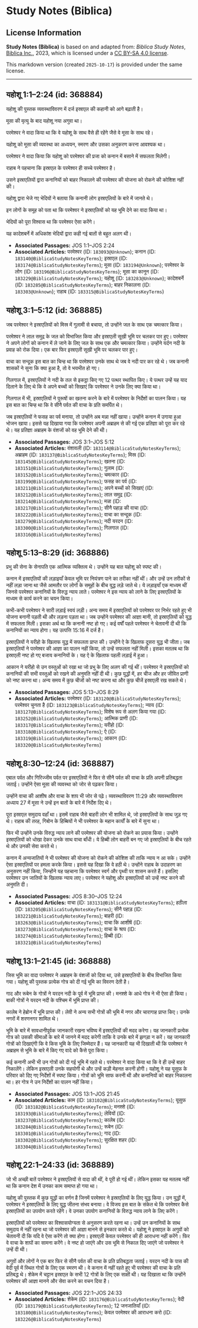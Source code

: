 # Study Notes (Biblica)

## License Information

**Study Notes (Biblica)** is based on and adapted from: _Biblica Study Notes_, [Biblica Inc.](https://www.biblica.com/), 2023, which is licensed under a [CC BY-SA 4.0 license](https://creativecommons.org/licenses/by-sa/4.0/legalcode.en).

This markdown version (created `2025-10-17`) is provided under the same license.



--------------------------------

## यहोशू 1:1–2:24 (id: 368884)

यहोशू की पुस्तक व्यवस्थाविवरण में दर्ज इस्राएल की कहानी को आगे बढ़ाती है।

मूसा की मृत्यु के बाद यहोशू नया अगुवा था। 

परमेश्वर ने वादा किया था कि वे यहोशू के साथ वैसे ही रहेंगे जैसे वे मूसा के साथ रहे।

 यहोशू को मूसा की व्यवस्था का अध्ययन, स्मरण और उसका अनुकरण करना आवश्यक था।

परमेश्वर ने वादा किया कि यहोशू को परमेश्वर की प्रजा को कनान में बसाने में सफलता मिलेगी।

राहाब ने पहचाना कि इस्राएल के परमेश्वर ही सच्चे परमेश्वर है।

उसने इस्राएलियों द्वारा कनानियों को बाहर निकालने की परमेश्वर की योजना को रोकने की कोशिश नहीं की।

यहोशू द्वारा भेजे गए भेदियों ने बताया कि कनानी लोग इस्राएलियों के बारे में जानते थे।

इन लोगों के समूह को पता था कि परमेश्वर ने इस्राएलियों को यह भूमि देने का वादा किया था।

भेदियों को पूरा विश्वास था कि परमेश्वर ऐसा करेंगे।

यह कादेशबर्ने में अधिकांश भेदियों द्वारा कही गई बातों से बहुत अलग थी।

* **Associated Passages:** JOS 1:1–JOS 2:24
* **Associated Articles:** परमेश्वर (ID: `183093@Unknown`); कनान (ID: `183140@BiblicaStudyNotesKeyTerms`); इस्राएल  (ID: `183174@BiblicaStudyNotesKeyTerms`); मूसा (ID: `183194@Unknown`); परमेश्वर के लोग  (ID: `183196@BiblicaStudyNotesKeyTerms`); मूसा का कानून (ID: `183229@BiblicaStudyNotesKeyTerms`); यहोशू  (ID: `183283@Unknown`); कादेशबर्ने (ID: `183285@BiblicaStudyNotesKeyTerms`); बाहर निकालना (ID: `183303@Unknown`); राहाब (ID: `183315@BiblicaStudyNotesKeyTerms`)

## यहोशू 3:1–5:12 (id: 368885)

जब परमेश्वर ने इस्राएलियों को मिस्र में गुलामी से बचाया, तो उन्होंने जल के साथ एक चमत्कार किया।

परमेश्वर ने लाल समुद्र के जल को विभाजित किया और इस्राएली सूखी भूमि पर चलकर पार हुए। परमेश्वर ने अपने लोगों को कनान में ले जाने के लिए जल के साथ एक और चमत्कार किया। उन्होंने यर्दन नदी के प्रवाह को रोक दिया। एक बार फिर इस्राएली सूखी भूमि पर चलकर पार हुए।

वाचा का सन्दूक इस बात का चिन्ह था कि परमेश्वर उनके साथ थे जब वे नदी पार कर रहे थे। जब कनानी शासकों ने सुना कि क्या हुआ है, तो वे भयभीत हो गए।

गिलगाल में, इस्राएलियों ने नदी के तल से इकट्ठा किए गए 12 पत्थर स्थापित किए। ये पत्थर उन्हें यह याद दिलाने के लिए थे कि वे अपने बच्चों को सिखाएं कि परमेश्वर ने उनके लिए क्या किया था।

गिलगाल में भी, इस्राएलियों ने पुरूषों का खतना करने के बारे में परमेश्वर के निर्देशों का पालन किया। यह इस बात का चिन्ह था कि वे सीनै पर्वत की वाचा के प्रति समर्पित थे।

जब इस्राएलियों ने फसह का पर्व मनाया, तो उन्होंने अब मन्ना नहीं खाया। उन्होंने कनान में उगाया हुआ भोजन खाया। इससे यह दिखाया गया कि परमेश्वर अपनी अब्राहम से की गई एक प्रतिज्ञा को पूरा कर रहे थे। यह प्रतिज्ञा अब्राहम के वंशजों को वह भूमि देने की थी।

* **Associated Passages:** JOS 3:1–JOS 5:12
* **Associated Articles:** वंशावली  (ID: `183114@BiblicaStudyNotesKeyTerms`); अब्राहम (ID: `183137@BiblicaStudyNotesKeyTerms`); मिस्र (ID: `183145@BiblicaStudyNotesKeyTerms`); खतना (ID: `183151@BiblicaStudyNotesKeyTerms`); गुलाम (ID: `183152@BiblicaStudyNotesKeyTerms`); चमत्कार (ID: `183199@BiblicaStudyNotesKeyTerms`); फसह का पर्व (ID: `183211@BiblicaStudyNotesKeyTerms`); अपने बच्चों को सिखाएं (ID: `183212@BiblicaStudyNotesKeyTerms`); लाल समुद्र (ID: `183214@BiblicaStudyNotesKeyTerms`); मन्ना (ID: `183217@BiblicaStudyNotesKeyTerms`); सीनै पहाड़ की वाचा (ID: `183222@BiblicaStudyNotesKeyTerms`); वाचा का सन्दूक (ID: `183279@BiblicaStudyNotesKeyTerms`); नदी यरदन (ID: `183300@BiblicaStudyNotesKeyTerms`); गिलगाल (ID: `183316@BiblicaStudyNotesKeyTerms`)

## यहोशू 5:13–8:29 (id: 368886)

प्रभु की सेना के सेनापति एक आत्मिक व्यक्तित्व थे। उन्होंने यह बात यहोशू को स्पष्ट की।

कनान में इस्राएलियों की लड़ाइयाँ केवल भूमि पर नियंत्रण पाने का तरीका नहीं थीं। और उन्हें उन तरीकों से नहीं लड़ा जाना था जैसे आमतौर पर लोगों के समूहों के बीच युद्ध लड़े जाते थे। ये लड़ाइयाँ एक माध्यम थीं जिनसे परमेश्वर कनानियों के विरुद्ध न्याय लाते। परमेश्वर ने इस न्याय को लाने के लिए इस्राएलियों के माध्यम से कार्य करने का चयन किया।

कभी\-कभी परमेश्वर ने सारी लड़ाई स्वयं लड़ी। अन्य समय में इस्राएलियों को परमेश्वर पर निर्भर रहते हुए भी योजना बनानी पड़ती थी और लड़ना पड़ता था। जब उन्होंने परमेश्वर की आज्ञा मानी, तो इस्राएलियों को युद्ध में सफलता मिली। इसका अर्थ था कि कनानी नष्ट हो गए। कई वर्षों पहले परमेश्वर ने चेतावनी दी थी कि कनानियों का न्याय होगा। यह उत्पत्ति 15:16 में दर्ज है।

इस्राएलियों ने यरीहो के खिलाफ युद्ध में सफलता प्राप्त की। उन्होंने ऐ के खिलाफ दूसरा युद्ध भी जीता। जब इस्राएलियों ने परमेश्वर की आज्ञा का पालन नहीं किया, तो उन्हें सफलता नहीं मिली। इसका मतलब था कि इस्राएली नष्ट हो गए बजाय कनानियों के। यह ऐ के खिलाफ पहली लड़ाई में हुआ।

आकान ने यरीहो से उन वस्तुओं को रखा था जो प्रभु के लिए अलग की गई थीं। परमेश्वर ने इस्राएलियों को कनानियों की सभी वस्तुओं को रखने की अनुमति नहीं दी थी। कुछ युद्धों में, हर चीज और हर जीवित प्राणी को नष्ट करना था। अन्य समय में कुछ चीजों को नष्ट करना था और कुछ चीजें इस्राएली रख सकते थे।

* **Associated Passages:** JOS 5:13–JOS 8:29
* **Associated Articles:** परमेश्वर (ID: `183120@BiblicaStudyNotesKeyTerms`); परमेश्वर चुनता है (ID: `183123@BiblicaStudyNotesKeyTerms`); न्याय  (ID: `183127@BiblicaStudyNotesKeyTerms`); विशेष रूप से अलग किया गया (ID: `183252@BiblicaStudyNotesKeyTerms`); आत्मिक प्राणी (ID: `183317@BiblicaStudyNotesKeyTerms`); यरीहो  (ID: `183318@BiblicaStudyNotesKeyTerms`); ऐ  (ID: `183319@BiblicaStudyNotesKeyTerms`); आकान (ID: `183320@BiblicaStudyNotesKeyTerms`)

## यहोशू 8:30–12:24 (id: 368887)

एबाल पर्वत और गिरिज्जीम पर्वत पर इस्राएलियों ने फिर से सीनै पर्वत की वाचा के प्रति अपनी प्रतिबद्धता जताई। उन्होंने ऐसा मूसा की व्यवस्था को जोर से पढ़कर किया।

उन्होंने वाचा की आशीष और वाचा के शाप भी जोर से पढ़े। व्यवस्थाविवरण 11:29 और व्यवस्थाविवरण अध्याय 27 में मूसा ने उन्हें इन बातों के बारे में निर्देश दिए थे।

पूरा इस्राएल समुदाय वहाँ था। इसमें राहाब जैसे बाहरी लोग भी शामिल थे, जो इस्राएलियों के साथ जुड़ गए थे। राहाब की तरह, गिबोन के हिब्बियों ने भी परमेश्वर के महान कार्यों के बारे में सुना था।

फिर भी उन्होंने उनके विरुद्ध न्याय लाने की परमेश्वर की योजना को रोकने का प्रयास किया। उन्होंने इस्राएलियों को धोखा देकर उनके साथ वाचा बाँधी। ये हिब्बी लोग बाहरी बन गए जो इस्राएलियों के बीच रहते थे और उनकी सेवा करते थे।

कनान में अन्यजातियों ने भी परमेश्वर की योजना को रोकने की कोशिश की ताकि न्याय न आ सके। उन्होंने ऐसा इस्राएलियों पर हमला करके किया। इससे यह दिखा कि वे हठी थे। उन्होंने राहाब के उदाहरण का अनुसरण नहीं किया, जिन्होंने यह पहचाना कि परमेश्वर स्वर्ग और पृथ्वी पर शासन करते हैं। इसलिए परमेश्वर उन जातियों के खिलाफ न्याय लाए। परमेश्वर ने यहोशू और इस्राएलियों को उन्हें नष्ट करने की अनुमति दी।

* **Associated Passages:** JOS 8:30–JOS 12:24
* **Associated Articles:** वाचा (ID: `183131@BiblicaStudyNotesKeyTerms`); हठीला (ID: `183205@BiblicaStudyNotesKeyTerms`); सीनै पहाड़ (ID: `183221@BiblicaStudyNotesKeyTerms`); बाहरी (ID: `183263@BiblicaStudyNotesKeyTerms`); वाचा कि आशीषें (ID: `183273@BiblicaStudyNotesKeyTerms`); वाचा के श्राप (ID: `183274@BiblicaStudyNotesKeyTerms`); हिब्बी (ID: `183321@BiblicaStudyNotesKeyTerms`)

## यहोशू 13:1–21:45 (id: 368888)

जिस भूमि का वादा परमेश्वर ने अब्राहम के वंशजों को दिया था, उसे इस्राएलियों के बीच विभाजित किया गया। यहोशू की पुस्तक प्रत्येक गोत्र को दी गई भूमि का विवरण देती है।

गाद और रूबेन के गोत्रों ने यरदन नदी के पूर्व में भूमि प्राप्त की। मनश्शे के आधे गोत्र ने भी ऐसा ही किया। बाकी गोत्रों ने यरदन नदी के पश्चिम में भूमि प्राप्त की।

कालेब ने हेब्रोन में भूमि प्राप्त की। लेवी ने अन्य सभी गोत्रों की भूमि में नगर और चारागाह प्राप्त किए। उनके नगरों में शरणनगर शामिल थे।

भूमि के बारे में सावधानीपूर्वक जानकारी रखना भविष्य में इस्राएलियों की मदद करेगा। यह जानकारी प्रत्येक गोत्र को उसकी सीमाओं के बारे में जानने में मदद करेगी ताकि वे उनके बारे में झगड़ा न करें। यह जानकारी गोत्रों को दिखाएंगी कि वे किस भूमि के लिए जिम्मेदार हैं। यह जानकारी यह भी दिखाती थी कि परमेश्वर ने अब्राहम से भूमि के बारे में किए गए वादे को कैसे पूरा किया।

कई कनानी अभी भी उन गोत्रों को दी गई भूमि में रहते थे। परमेश्वर ने वादा किया था कि वे ही उन्हें बाहर निकालेंगे। लेकिन इस्राएली उनके सहयोगी थे और उन्हें कड़ी मेहनत करनी होगी। यहोशू ने यह यूसुफ के परिवार को दिए गए निर्देशों में स्पष्ट किया। गोत्रों को भूमि साफ करनी थी और कनानियों को बाहर निकालना था। हर गोत्र ने उन निर्देशों का पालन नहीं किया।

* **Associated Passages:** JOS 13:1–JOS 21:45
* **Associated Articles:** काम (ID: `183102@BiblicaStudyNotesKeyTerms`); यूसुफ (ID: `183182@BiblicaStudyNotesKeyTerms`); मनश्शे (ID: `183193@BiblicaStudyNotesKeyTerms`); लेवियों (ID: `183237@BiblicaStudyNotesKeyTerms`); कालेब (ID: `183284@BiblicaStudyNotesKeyTerms`); रूबेन (ID: `183301@BiblicaStudyNotesKeyTerms`); गाद  (ID: `183302@BiblicaStudyNotesKeyTerms`); सुरक्षित शहर (ID: `183304@BiblicaStudyNotesKeyTerms`)

## यहोशू 22:1–24:33 (id: 368889)

जो भी अच्छी बातें परमेश्वर ने इस्राएलियों से वादा की थीं, वे पूरी हो गई थीं। लेकिन इसका यह मतलब नहीं था कि कनान देश में उनका काम समाप्त हो गया था।

यहोशू की पुस्तक में कुछ युद्धों का वर्णन है जिनमें परमेश्वर ने इस्राएलियों के लिए युद्ध किया। उन युद्धों में, परमेश्वर ने इस्राएलियों के लिए युद्ध जीतना संभव बनाया। वे विजय इस बात के संकेत थे कि परमेश्वर कैसे इस्राएलियों का उपयोग करते रहेंगे। वे उनका उपयोग कनानियों के विरुद्ध न्याय लाने के लिए करेंगे।

इस्राएलियों को परमेश्वर का विश्वासयोग्यता से अनुसरण करते रहना था। उन्हें उन कनानियों के साथ समुदाय में नहीं रहना था जो परमेश्वर की आज्ञा मानने से इनकार करते थे। यहोशू ने इस्राएल के अगुवों को चेतावनी दी कि यदि वे ऐसा करेंगे तो क्या होगा। इस्राएली केवल परमेश्वर की ही आराधना नहीं करेंगे। फिर वे वाचा के शापों का सामना करेंगे। वे नष्ट हो जाएंगे और उस भूमि से निकाल दिए जाएंगे जो परमेश्वर ने उन्हें दी थी।

अगुवों और लोगों ने एक बार फिर से सीनै पर्वत की वाचा के प्रति प्रतिबद्धता जताई। यरदन नदी के पास की वेदी पूर्व में स्थित गोत्रों के लिए एक स्मरण थी। वे कनान में नहीं रहते हुए भी परमेश्वर की वाचा के प्रति प्रतिबद्ध थे। शेकेम में चट्टान इस्राएल के सभी 12 गोत्रों के लिए एक साक्षी थी। यह दिखाता था कि उन्होंने परमेश्वर की आज्ञा मानने और सेवा करने का वचन दिया है।

* **Associated Passages:** JOS 22:1–JOS 24:33
* **Associated Articles:** शेकेम (ID: `183176@BiblicaStudyNotesKeyTerms`); वेदी (ID: `183179@BiblicaStudyNotesKeyTerms`); 12 जनजातियाँ (ID: `183180@BiblicaStudyNotesKeyTerms`); केवल परमेश्वर की आराधना करो (ID: `183226@BiblicaStudyNotesKeyTerms`)

